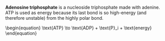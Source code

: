 **Adenosine triphosphate** is a nucleoside triphosphate made with adenine. ATP is used as energy because its last bond is so high-energy (and therefore unstable) from the highly polar bond. 

\begin{equation}
\text{ATP} \to \text{ADP} + \text{P}_i + \text{energy}
\end{equation}